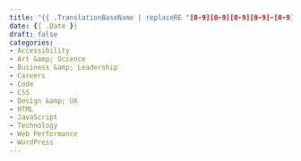 ```yaml
---
title: "{{ .TranslationBaseName | replaceRE "[0-9][0-9][0-9][0-9]-[0-9][0-9]-[0-9][0-9]-" "" | humanize }}"
date: {{ .Date }}
draft: false
categories:
- Accessibility
- Art &amp; Science
- Business &amp; Leadership
- Careers
- Code
- CSS
- Design &amp; UX
- HTML
- JavaScript
- Technology
- Web Performance
- WordPress
---
```


